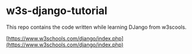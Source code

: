 # w3s-django-tutorial
This repo contains the code written while learning DJango from w3scools.

[https://www.w3schools.com/django/index.php](https://www.w3schools.com/django/index.php)
